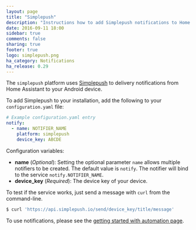 ```yaml
---
layout: page
title: "Simplepush"
description: "Instructions how to add Simplepush notifications to Home Assistant."
date: 2016-09-11 18:00
sidebar: true
comments: false
sharing: true
footer: true
logo: simplepush.png
ha_category: Notifications
ha_release: 0.29
---
```



The `simplepush` platform uses [Simplepush](https://simplepush.io/) to delivery notifications from Home Assistant to your Android device.

To add Simplepush to your installation, add the following to your `configuration.yaml` file:

```yaml
# Example configuration.yaml entry
notify:
  - name: NOTIFIER_NAME
    platform: simplepush
    device_key: ABCDE
```

Configuration variables:

- **name** (*Optional*): Setting the optional parameter `name` allows multiple notifiers to be created. The default value is `notify`. The notifier will bind to the service `notify.NOTIFIER_NAME`.
- **device_key** (*Required*): The device key of your device.

To test if the service works, just send a message with `curl` from the command-line.

```bash
$ curl 'https://api.simplepush.io/send/device_key/title/message'
```

To use notifications, please see the [getting started with automation page](/getting-started/automation/).
